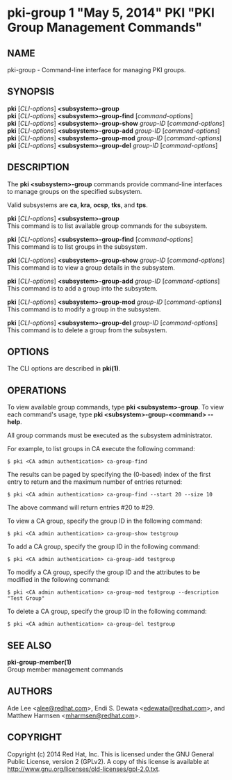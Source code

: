 # pki-group 1 "May 5, 2014" PKI "PKI Group Management Commands"

## NAME

pki-group - Command-line interface for managing PKI groups.

## SYNOPSIS

**pki** [*CLI-options*] **&lt;subsystem&gt;-group**  
**pki** [*CLI-options*] **&lt;subsystem&gt;-group-find** [*command-options*]  
**pki** [*CLI-options*] **&lt;subsystem&gt;-group-show** *group-ID* [*command-options*]  
**pki** [*CLI-options*] **&lt;subsystem&gt;-group-add** *group-ID* [*command-options*]  
**pki** [*CLI-options*] **&lt;subsystem&gt;-group-mod** *group-ID* [*command-options*]  
**pki** [*CLI-options*] **&lt;subsystem&gt;-group-del** *group-ID* [*command-options*]    

## DESCRIPTION

The **pki &lt;subsystem&gt;-group** commands provide command-line interfaces to manage groups on the specified subsystem.

Valid subsystems are **ca**, **kra**, **ocsp**, **tks**, and **tps**.

**pki** [*CLI-options*] **&lt;subsystem&gt;-group**  
    This command is to list available group commands for the subsystem.

**pki** [*CLI-options*] **&lt;subsystem&gt;-group-find** [*command-options*]  
    This command is to list groups in the subsystem.

**pki** [*CLI-options*] **&lt;subsystem&gt;-group-show** *group-ID* [*command-options*]  
    This command is to view a group details in the subsystem.

**pki** [*CLI-options*] **&lt;subsystem&gt;-group-add** *group-ID* [*command-options*]  
    This command is to add a group into the subsystem.

**pki** [*CLI-options*] **&lt;subsystem&gt;-group-mod** *group-ID* [*command-options*]  
    This command is to modify a group in the subsystem.

**pki** [*CLI-options*] **&lt;subsystem&gt;-group-del** *group-ID* [*command-options*]  
    This command is to delete a group from the subsystem.

## OPTIONS

The CLI options are described in **pki(1)**.

## OPERATIONS

To view available group commands, type **pki &lt;subsystem&gt;-group**.
To view each command's usage, type **pki &lt;subsystem&gt;-group-&lt;command&gt; --help**.

All group commands must be executed as the subsystem administrator.

For example, to list groups in CA execute the following command:

```
$ pki <CA admin authentication> ca-group-find
```

The results can be paged by specifying the (0-based) index of the first entry to return and the maximum number of entries returned:

```
$ pki <CA admin authentication> ca-group-find --start 20 --size 10
```

The above command will return entries #20 to #29.

To view a CA group, specify the group ID in the following command:

```
$ pki <CA admin authentication> ca-group-show testgroup
```

To add a CA group, specify the group ID in the following command:

```
$ pki <CA admin authentication> ca-group-add testgroup
```

To modify a CA group, specify the group ID and the attributes to be modified in the following command:

```
$ pki <CA admin authentication> ca-group-mod testgroup --description "Test Group"
```

To delete a CA group, specify the group ID in the following command:

```
$ pki <CA admin authentication> ca-group-del testgroup
```

## SEE ALSO

**pki-group-member(1)**  
    Group member management commands

## AUTHORS

Ade Lee &lt;alee@redhat.com&gt;, Endi S. Dewata &lt;edewata@redhat.com&gt;,
and Matthew Harmsen &lt;mharmsen@redhat.com&gt;.

## COPYRIGHT

Copyright (c) 2014 Red Hat, Inc.
This is licensed under the GNU General Public License, version 2 (GPLv2).
A copy of this license is available at http://www.gnu.org/licenses/old-licenses/gpl-2.0.txt.
